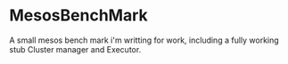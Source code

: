# MesosBenchMark
A small mesos bench mark i'm writting for work, including a fully working stub Cluster manager and Executor.
